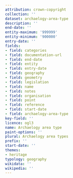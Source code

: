 ```yaml
---
attribution: crown-copyright
collection: ''
dataset: archaelogy-area-type
description: ''
end-date: ''
entity-maximum: '999999'
entity-minimum: '900000'
entry-date: ''
fields:
- field: categories
- field: documentation-url
- field: end-date
- field: entity
- field: entry-date
- field: geography
- field: geometry
- field: legislation
- field: name
- field: notes
- field: organisation
- field: point
- field: reference
- field: start-date
- field: archaelogy-area-type
key-field: ''
licence: ogl3
name: Archaelogy area type
paint-options: ''
plural: Archaelogy area types
prefix: ''
start-date: ''
themes:
- heritage
typology: geography
wikidata: ''
wikipedia: ''
---
```

